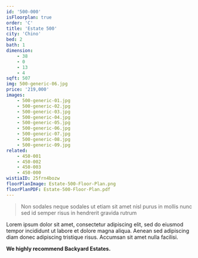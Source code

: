 ```yaml
---
id: '500-000'
isFloorplan: true
order: 'C'
title: 'Estate 500'
city: 'Chino'
bed: 2
bath: 1
dimension:
    - 38
    - 0
    - 13
    - 4
sqft: 507
img: 500-generic-06.jpg
price: '219,000'
images:
    - 500-generic-01.jpg
    - 500-generic-02.jpg
    - 500-generic-03.jpg
    - 500-generic-04.jpg
    - 500-generic-05.jpg
    - 500-generic-06.jpg
    - 500-generic-07.jpg
    - 500-generic-08.jpg
    - 500-generic-09.jpg
related:
    - 450-001
    - 450-002
    - 450-003
    - 450-000
wistiaID: 25frn4bozw
floorPlanImage: Estate-500-Floor-Plan.png
floorPlanPDF: Estate-500-Floor-Plan.pdf
---
```


> Non sodales neque sodales ut etiam sit amet nisl purus in mollis nunc sed id semper risus in hendrerit gravida rutrum

Lorem ipsum dolor sit amet, consectetur adipiscing elit, sed do eiusmod tempor incididunt ut labore et dolore magna aliqua. Aenean sed adipiscing diam donec adipiscing tristique risus. Accumsan sit amet nulla facilisi.

**We highly recommend Backyard Estates.**
